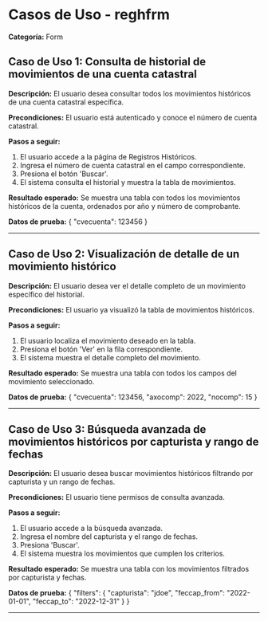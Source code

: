# Casos de Uso - reghfrm

**Categoría:** Form

## Caso de Uso 1: Consulta de historial de movimientos de una cuenta catastral

**Descripción:** El usuario desea consultar todos los movimientos históricos de una cuenta catastral específica.

**Precondiciones:**
El usuario está autenticado y conoce el número de cuenta catastral.

**Pasos a seguir:**
1. El usuario accede a la página de Registros Históricos.
2. Ingresa el número de cuenta catastral en el campo correspondiente.
3. Presiona el botón 'Buscar'.
4. El sistema consulta el historial y muestra la tabla de movimientos.

**Resultado esperado:**
Se muestra una tabla con todos los movimientos históricos de la cuenta, ordenados por año y número de comprobante.

**Datos de prueba:**
{ "cvecuenta": 123456 }

---

## Caso de Uso 2: Visualización de detalle de un movimiento histórico

**Descripción:** El usuario desea ver el detalle completo de un movimiento específico del historial.

**Precondiciones:**
El usuario ya visualizó la tabla de movimientos históricos.

**Pasos a seguir:**
1. El usuario localiza el movimiento deseado en la tabla.
2. Presiona el botón 'Ver' en la fila correspondiente.
3. El sistema muestra el detalle completo del movimiento.

**Resultado esperado:**
Se muestra una tabla con todos los campos del movimiento seleccionado.

**Datos de prueba:**
{ "cvecuenta": 123456, "axocomp": 2022, "nocomp": 15 }

---

## Caso de Uso 3: Búsqueda avanzada de movimientos históricos por capturista y rango de fechas

**Descripción:** El usuario desea buscar movimientos históricos filtrando por capturista y un rango de fechas.

**Precondiciones:**
El usuario tiene permisos de consulta avanzada.

**Pasos a seguir:**
1. El usuario accede a la búsqueda avanzada.
2. Ingresa el nombre del capturista y el rango de fechas.
3. Presiona 'Buscar'.
4. El sistema muestra los movimientos que cumplen los criterios.

**Resultado esperado:**
Se muestra una tabla con los movimientos filtrados por capturista y fechas.

**Datos de prueba:**
{ "filters": { "capturista": "jdoe", "feccap_from": "2022-01-01", "feccap_to": "2022-12-31" } }

---

